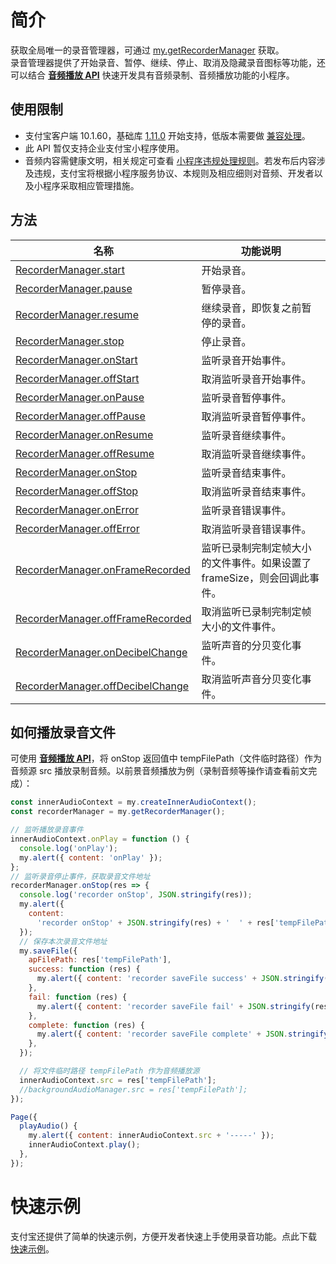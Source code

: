 # 简介

获取全局唯一的录音管理器，可通过 [my.getRecorderManager](https://opendocs.alipay.com/mini/api/getrecordermanager) 获取。<br />录音管理器提供了开始录音、暂停、继续、停止、取消及隐藏录音图标等功能，还可以结合  **[音频播放 API](https://opendocs.alipay.com/mini/03l3fn)** 快速开发具有音频录制、音频播放功能的小程序。

## 使用限制

- 支付宝客户端 10.1.60，基础库 [1.11.0](https://opendocs.alipay.com/mini/framework/lib) 开始支持，低版本需要做 [兼容处理](https://docs.alipay.com/mini/framework/compatibility)。
- 此 API 暂仅支持企业支付宝小程序使用。
- 音频内容需健康文明，相关规定可查看 [小程序违规处理规则](https://docs.open.alipay.com/rules_mini/nowgsa)。若发布后内容涉及违规，支付宝将根据小程序服务协议、本规则及相应细则对音频、开发者以及小程序采取相应管理措施。

## 方法

| **名称** | **功能说明** |
| --- | --- |
| [RecorderManager.start](https://opendocs.alipay.com/mini/api/recordermanager/start) | 开始录音。 |
| [RecorderManager.pause](https://opendocs.alipay.com/mini/api/recordermanager/pause) | 暂停录音。 |
| [RecorderManager.resume](https://opendocs.alipay.com/mini/api/recordermanager/resume) | 继续录音，即恢复之前暂停的录音。 |
| [RecorderManager.stop](https://opendocs.alipay.com/mini/api/recordermanager/stop) | 停止录音。 |
| [RecorderManager.onStart](https://opendocs.alipay.com/mini/api/recordermanager/onstart) | 监听录音开始事件。 |
| [RecorderManager.offStart](https://opendocs.alipay.com/mini/api/recordermanager/offstart) | 取消监听录音开始事件。 |
| [RecorderManager.onPause](https://opendocs.alipay.com/mini/api/recordermanager/onpause) | 监听录音暂停事件。 |
| [RecorderManager.offPause](https://opendocs.alipay.com/mini/api/recordermanager/offpause) | 取消监听录音暂停事件。 |
| [RecorderManager.onResume](https://opendocs.alipay.com/mini/api/recordermanager/onresume) | 监听录音继续事件。 |
| [RecorderManager.offResume](https://opendocs.alipay.com/mini/api/recordermanager/offresume) | 取消监听录音继续事件。 |
| [RecorderManager.onStop](https://opendocs.alipay.com/mini/api/recordermanager/onstop) | 监听录音结束事件。 |
| [RecorderManager.offStop](https://opendocs.alipay.com/mini/api/recordermanager/offstop) | 取消监听录音结束事件。 |
| [RecorderManager.onError](https://opendocs.alipay.com/mini/api/recordermanager/onerror) | 监听录音错误事件。 |
| [RecorderManager.offError](https://opendocs.alipay.com/mini/api/recordermanager/offerror) | 取消监听录音错误事件。 |
| [RecorderManager.onFrameRecorded](https://opendocs.alipay.com/mini/api/recordermanager/onframerecorded) | 监听已录制完制定帧大小的文件事件。如果设置了 frameSize，则会回调此事件。 |
| [RecorderManager.offFrameRecorded](https://opendocs.alipay.com/mini/api/recordermanager/offframerecorded) | 取消监听已录制完制定帧大小的文件事件。 |
| [RecorderManager.onDecibelChange](https://opendocs.alipay.com/mini/01acgm) | 监听声音的分贝变化事件。 |
| [RecorderManager.offDecibelChange](https://opendocs.alipay.com/mini/03hbnp) | 取消监听声音分贝变化事件。 |


## 如何播放录音文件

可使用 **[音频播放 API](https://opendocs.alipay.com/mini/03l3fn)**，将 onStop 返回值中 tempFilePath（文件临时路径）作为音频源 src 播放录制音频。以前景音频播放为例（录制音频等操作请查看前文完成）：

```javascript
const innerAudioContext = my.createInnerAudioContext();
const recorderManager = my.getRecorderManager();

// 监听播放录音事件
innerAudioContext.onPlay = function () {
  console.log('onPlay');
  my.alert({ content: 'onPlay' });
};
// 监听录音停止事件，获取录音文件地址
recorderManager.onStop(res => {
  console.log('recorder onStop', JSON.stringify(res));
  my.alert({
    content:
      'recorder onStop' + JSON.stringify(res) + '  ' + res['tempFilePath'],
  });
  // 保存本次录音文件地址
  my.saveFile({
    apFilePath: res['tempFilePath'],
    success: function (res) {
      my.alert({ content: 'recorder saveFile success' + JSON.stringify(res) });
    },
    fail: function (res) {
      my.alert({ content: 'recorder saveFile fail' + JSON.stringify(res) });
    },
    complete: function (res) {
      my.alert({ content: 'recorder saveFile complete' + JSON.stringify(res) });
    },
  });

  // 将文件临时路径 tempFilePath 作为音频播放源
  innerAudioContext.src = res['tempFilePath'];
  //backgroundAudioManager.src = res['tempFilePath'];
});

Page({
  playAudio() {
    my.alert({ content: innerAudioContext.src + '-----' });
    innerAudioContext.play();
  },
});
```

# 快速示例

支付宝还提供了简单的快速示例，方便开发者快速上手使用录音功能。点此下载 [快速示例](https://gw.alipayobjects.com/os/bmw-prod/6983def6-6052-4479-a37a-bbff8ca6c6ae.zip)。
